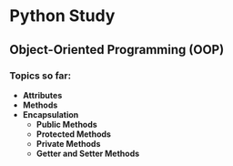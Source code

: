 # Python Study

## Object-Oriented Programming (OOP)

### Topics so far:

- **Attributes**
- **Methods**
- **Encapsulation**
  - **Public Methods**
  - **Protected Methods**
  - **Private Methods**
  - **Getter and Setter Methods**
